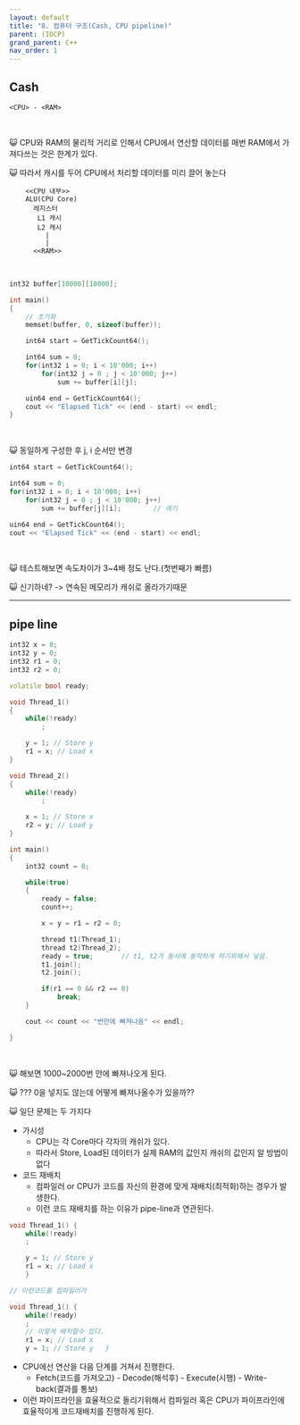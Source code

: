 ```yaml
---
layout: default
title: "8. 컴퓨터 구조(Cash, CPU pipeline)"
parent: (IOCP)
grand_parent: C++
nav_order: 1
---
```


## Cash

```
<CPU> - <RAM>
```

<br>

😺 CPU와 RAM의 물리적 거리로 인해서 CPU에서 연산할 데이터를 매번 RAM에서 가져다쓰는 것은 한계가 있다.

😺 따라서 캐시를 두어 CPU에서 처리할 데이터를 미리 끌어 놓는다

```
    <<CPU 내부>>
    ALU(CPU Core)
      레지스터
       L1 캐시
       L2 캐시
         |
         |
      <<RAM>>
```

<br>

```cpp
int32 buffer[10000][10000];

int main()
{
    // 초기화
    memset(buffer, 0, sizeof(buffer));

    int64 start = GetTickCount64();

    int64 sum = 0;
    for(int32 i = 0; i < 10'000; i++)
        for(int32 j = 0 ; j < 10'000; j++)
            sum += buffer[i][j];

    uin64 end = GetTickCount64();
    cout << "Elapsed Tick" << (end - start) << endl;
}
```

<br>

😺 동일하게 구성한 후 j, i 순서만 변경

```cpp
int64 start = GetTickCount64();

int64 sum = 0;
for(int32 i = 0; i < 10'000; i++)
    for(int32 j = 0 ; j < 10'000; j++)
        sum += buffer[j][i];        // 여기

uin64 end = GetTickCount64();
cout << "Elapsed Tick" << (end - start) << endl;
```

<br>

😺 테스트해보면 속도차이가 3~4배 정도 난다.(첫번째가 빠름) 

😺 신기하네? -> 연속된 메모리가 캐쉬로 올라가기때문

---

## pipe line

```cpp
int32 x = 0;
int32 y = 0;
int32 r1 = 0;
int32 r2 = 0;

volatile bool ready;

void Thread_1()
{
    while(!ready)
        ;

    y = 1; // Store y
    r1 = x; // Load x
}

void Thread_2()
{
    while(!ready)
        ;

    x = 1; // Store x
    r2 = y; // Load y
}

int main()
{
    int32 count = 0;

    while(true)
    {
        ready = false;
        count++;

        x = y = r1 = r2 = 0;

        thread t1(Thread_1);
        thread t2(Thread_2);
        ready = true;       // t1, t2가 동시에 동작하게 하기위해서 넣음.
        t1.join();
        t2.join();

        if(r1 == 0 && r2 == 0)
            break;
    }

    cout << count << "번만에 빠져나옴" << endl;

}
```

<Br>

😺 해보면 1000~2000번 안에 빠져나오게 된다.

😺 ??? 0을 넣지도 않는데 어떻게 빠져나올수가 있을까??

😺 일단 문제는 두 가지다

* 가시성
    * CPU는 각 Core마다 각자의 캐쉬가 있다.
    * 따라서 Store, Load된 데이터가 실제 RAM의 값인지 캐쉬의 값인지 알 방법이 없다
* 코드 재배치
    * 컴파일러 or CPU가 코드를 자신의 환경에 맞게 재배치(최적화)하는 경우가 발생한다.
    * 이런 코드 재배치를 하는 이유가 pipe-line과 연관된다. 
    
```cpp 
void Thread_1() { 
    while(!ready) 
    ;

    y = 1; // Store y 
    r1 = x; // Load x 
    }
```

```cpp
// 이런코드를 컴파일러가

void Thread_1() { 
    while(!ready) 
    ;
    // 이렇게 배치할수 있다.
    r1 = x; // Load x
    y = 1; // Store y   }   
```

* CPU에선 연산을 다음 단계를 거쳐서 진행한다.
    * Fetch(코드를 가져오고) - Decode(해석후) - Execute(시행) - Write-back(결과를 통보)
* 이런 파이프라인을 효율적으로 돌리기위해서 컴파일러 혹은 CPU가 파이프라인에 효율적이게 코드재배치를 진행하게 된다.